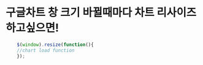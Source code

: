 # 구글차트 창 크기 바뀔때마다 차트 리사이즈하고싶으면!
```javascript
 	$(window).resize(function(){
    //chart load function
 	});
```
